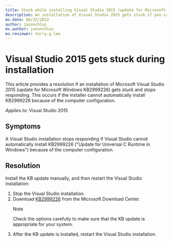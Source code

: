 ```yaml
---
title: Stuck while installing Visual Studio 2015 (update for Microsoft Windows KB2999226)
description: An installation of Visual Studio 2015 gets stuck if you cannot automatically install KB2999226 correctly because of the computer configuration.
ms.date: 04/22/2022
author: jasonchlus
ms.author: jasonchlus
ms.reviewer: terry.g.lee
---
```


# Visual Studio 2015 gets stuck during installation

This article provides a resolution if an installation of Microsoft Visual Studio 2015 (update for Microsoft Windows KB2999226) gets stuck and stops responding. This occurs if the installer cannot automatically install KB2999226 because of the computer configuration.

_Applies to:_&nbsp;Visual Studio 2015

## Symptoms
A Visual Studio installation stops responding if Visual Studio cannot automatically install KB2999226 ("Update for Universal C Runtime in Windows") because of the computer configuration.

## Resolution
Install the KB update manually, and then restart the Visual Studio installation:

1. Stop the Visual Studio installation.
2. Download [KB2999226](https://www.microsoft.com/download/details.aspx?id=49077) from the Microsoft Download Center.
   > [!NOTE]
   > Check the options carefully to make sure that the KB update is appropriate for your system.
3. After the KB update is installed, restart the Visual Studio installation.
